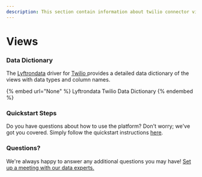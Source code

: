 ```yaml
---
description: This section contain information about twilio connector views information
---
```


# Views

### Data Dictionary

The [Lyftrondata](https://www.lyftrondata.com/) driver for [Twilio](None/)[ ](https://www.lyftrondata.com/integration/twilio/)provides a detailed data dictionary of the views with data types and column names.

{% embed url="None" %}
Lyftrondata Twilio Data Dictionary
{% endembed %}

### Quickstart Steps

Do you have questions about how to use the platform? Don't worry; we've got you covered. Simply follow the quickstart instructions [here](../README.md).

### Questions? <a href="#questions" id="questions"></a>

We're always happy to answer any additional questions you may have! [Set up a meeting with our data experts.](https://www.lyftrondata.com/book-a-meeting/)


